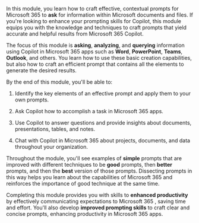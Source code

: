 In this module, you learn how to craft effective, contextual prompts for Microsoft 365  to **ask** for information within Microsoft documents and files. If you're looking to enhance your prompting skills for Copilot, this module equips you with the knowledge and techniques to craft prompts that yield accurate and helpful results from Microsoft 365 Copilot.

The focus of this module is **asking**, **analyzing**, and **querying** information using Copilot in Microsoft 365 apps such as **Word**, **PowerPoint**, **Teams**, **Outlook**, and others. You learn how to use these basic creation capabilities, but also how to craft an efficient prompt that contains all the elements to generate the desired results.

By the end of this module, you'll be able to:

1. Identify the key elements of an effective prompt and apply them to your own prompts.

1. Ask Copilot how to accomplish a task in Microsoft 365 apps.

1. Use Copilot to answer questions and provide insights about documents, presentations, tables, and notes.

1. Chat with Copilot in Microsoft 365 about projects, documents, and data throughout your organization.

Throughout the module, you'll see examples of **simple** prompts that are improved with different techniques to be **good** prompts, then **better** prompts, and then the **best** version of those prompts. Dissecting prompts in this way helps you learn about the capabilities of Microsoft 365  and reinforces the importance of good technique at the same time.

Completing this module provides you with skills to **enhanced productivity** by effectively communicating expectations to Microsoft 365 , saving time and effort. You'll also develop **improved prompting skills** to craft clear and concise prompts, enhancing productivity in Microsoft 365 apps.